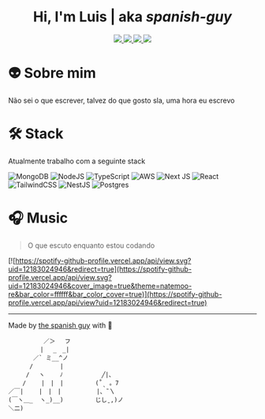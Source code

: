 <h1 align="center">Hi, I'm Luis | aka <i>spanish-guy</i></h1>

<p align="center">
  <a href="https://www.linkedin.com/in/lemp/" target="_blank">
    <img src="https://img.shields.io/badge/linkedin-%230077B5.svg?style=for-the-badge&logo=linkedin&logoColor=white"/>
  </a>

  <a href="https://www.github.com/the-spanish-guy" target="_blank">
    <img src="https://img.shields.io/badge/github-%23121011.svg?style=for-the-badge&logo=github&logoColor=white"/>
  </a>
  
  <a href="https://dev.to/thespanishguy" target="_blank">
    <img src="https://img.shields.io/badge/dev.to-0A0A0A?style=for-the-badge&logo=dev.to&logoColor=white"/>
  </a>
  
  <a href="https://discordapp.com/users/378336214916268032" target="_blank">
    <img src="https://img.shields.io/badge/Discord-%235865F2.svg?style=for-the-badge&logo=discord&logoColor=white"/>
  </a>
</p>

# :alien: Sobre mim

Não sei o que escrever, talvez do que gosto sla, uma hora eu escrevo

# :hammer_and_wrench: Stack

Atualmente trabalho com a seguinte stack

![MongoDB](https://img.shields.io/badge/MongoDB-%234ea94b.svg?style=for-the-badge&logo=mongodb&logoColor=white)
![NodeJS](https://img.shields.io/badge/node.js-6DA55F?style=for-the-badge&logo=node.js&logoColor=white)
![TypeScript](https://img.shields.io/badge/typescript-%23007ACC.svg?style=for-the-badge&logo=typescript&logoColor=white)
![AWS](https://img.shields.io/badge/AWS-%23FF9900.svg?style=for-the-badge&logo=amazon-aws&logoColor=white)
![Next JS](https://img.shields.io/badge/Next-black?style=for-the-badge&logo=next.js&logoColor=white)
![React](https://img.shields.io/badge/react-%2320232a.svg?style=for-the-badge&logo=react&logoColor=%2361DAFB)
![TailwindCSS](https://img.shields.io/badge/tailwindcss-%2338B2AC.svg?style=for-the-badge&logo=tailwind-css&logoColor=white)
![NestJS](https://img.shields.io/badge/nestjs-%23E0234E.svg?style=for-the-badge&logo=nestjs&logoColor=white)
![Postgres](https://img.shields.io/badge/postgres-%23316192.svg?style=for-the-badge&logo=postgresql&logoColor=white)

# :headphones: Music

> O que escuto enquanto estou codando

[![https://spotify-github-profile.vercel.app/api/view.svg?uid=12183024946&redirect=true](https://spotify-github-profile.vercel.app/api/view.svg?uid=12183024946&cover_image=true&theme=natemoo-re&bar_color=ffffff&bar_color_cover=true)](https://spotify-github-profile.vercel.app/api/view?uid=12183024946&redirect=true)

<!--
**the-spanish-guy/the-spanish-guy** is a ✨ _special_ ✨ repository because its `README.md` (this file) appears on your GitHub profile.

Here are some ideas to get you started:

- 🔭 I’m currently working on ...
- 🌱 I’m currently learning ...
- 👯 I’m looking to collaborate on ...
- 🤔 I’m looking for help with ...
- 💬 Ask me about ...
- 📫 How to reach me: ...
- 😄 Pronouns: ...
- ⚡ Fun fact: ...
-->

---

Made by [the spanish guy](https://github.com/the-spanish-guy) with :black_heart:

```
          ／＞　 フ
         | 　_　_|
       ／` ミ__^ノ
      /　　　　 |
     /　 ヽ　　 ﾉ           ╱|、
    /　　 |　|　|         (˚ˎ 。7
／￣|　　 |　|　|          |、˜〵
(￣ヽ＿_  ヽ_)__)         じしˍ,)ノ
＼二)
```
